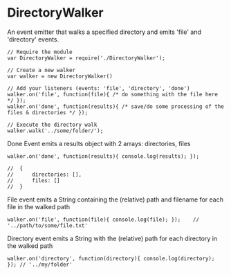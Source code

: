 DirectoryWalker
===============

An event emitter that walks a specified directory and emits 'file' and 'directory' events.

	// Require the module
    var DirectoryWalker = require('./DirectoryWalker');
    
    // Create a new walker
    var walker = new DirectoryWalker()
	
	// Add your listeners (events: 'file', 'directory', 'done')
	walker.on('file', function(file){ /* do something with the file here */ });
	walker.on('done', function(results){ /* save/do some processing of the files & directories */ });

	// Execute the directory walk
	walker.walk('../some/folder/');



Done Event emits a results object with 2 arrays: directories, files

	walker.on('done', function(results){ console.log(results); });
	
	//	{
	//		directories: [],
	//		files: []
	//	}


File event emits a String containing the (relative) path and filename for each file in the walked path

	walker.on('file', function(file){ console.log(file); });	//	'../path/to/some/file.txt'


Directory event emits a String with the (relative) path for each directory in the walked path
    
    walker.on('directory', function(directory){ console.log(directory); });	// '../my/folder'
